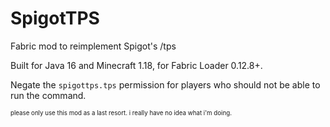 # SpigotTPS
Fabric mod to reimplement Spigot's /tps

Built for Java 16 and Minecraft 1.18, for Fabric Loader 0.12.8+.

Negate the `spigottps.tps` permission for players who should not be able to run the command.

<sub><sup>please only use this mod as a last resort. i really have no idea what i'm doing.</sup></sub>
